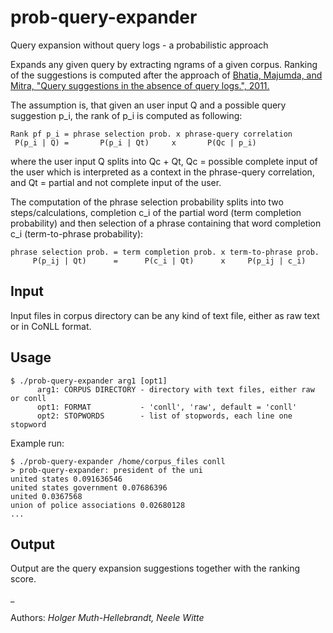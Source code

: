 # prob-query-expander
Query expansion without query logs - a probabilistic approach

Expands any given query by extracting ngrams of a given corpus. Ranking of the suggestions is computed after the approach of [Bhatia, Majumda, and Mitra, "Query suggestions in the absence of query logs.", 2011.](http://www.tyr.unlu.edu.ar/tallerIR/2013/papers/querysuggestion.pdf)

The assumption is, that given an user input Q and a possible query suggestion p_i, the rank of p_i is computed as following:
```
Rank pf p_i = phrase selection prob. x phrase-query correlation
 P(p_i | Q) =       P(p_i | Qt)     x       P(Qc | p_i)
```
where the user input Q splits into Qc + Qt, Qc = possible complete input of the user which is interpreted as a context in the phrase-query correlation, and Qt = partial and not complete input of the user.

The computation of the phrase selection probability splits into two steps/calculations, completion c_i of the partial word (term completion probability) and then selection of a phrase containing that word completion c_i (term-to-phrase probability):
```
phrase selection prob. = term completion prob. x term-to-phrase prob.
     P(p_ij | Qt)      =      P(c_i | Qt)      x     P(p_ij | c_i)
```



## Input
Input files in corpus directory can be any kind of text file, either as raw text or in CoNLL format.


## Usage
```
$ ./prob-query-expander arg1 [opt1]
      arg1: CORPUS DIRECTORY - directory with text files, either raw or conll
      opt1: FORMAT           - 'conll', 'raw', default = 'conll'
      opt2: STOPWORDS        - list of stopwords, each line one stopword
```
Example run:
```
$ ./prob-query-expander /home/corpus_files conll
> prob-query-expander: president of the uni
united states 0.091636546
united states government 0.07686396
united 0.0367568
union of police associations 0.02680128
...
```

## Output
Output are the query expansion suggestions together with the ranking score.


_

Authors: *Holger Muth-Hellebrandt, Neele Witte*
